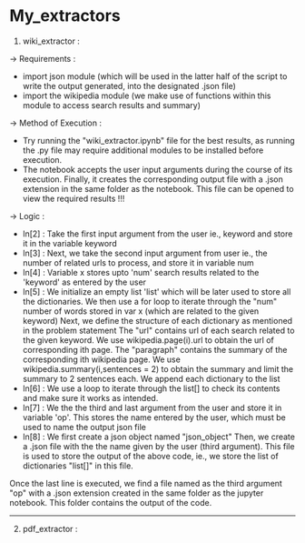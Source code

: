 # My_extractors

1) wiki_extractor :

-> Requirements :
  - import json module (which will be used in the latter half of the script to write the output generated, into the designated .json file)
  - import the wikipedia module (we make use of functions within this module to access search results and summary)
  
-> Method of Execution :
  - Try running the "wiki_extractor.ipynb" file for the best results, as running the .py file may require additional modules to be installed before execution.
  - The notebook accepts the user input arguments during the course of its execution. Finally, it creates the corresponding output file with a .json extension in the same folder       as the notebook. This file can be opened to view the required results !!!
  
-> Logic :

- ln[2] : Take the first input argument from the user ie., keyword and store it in the variable keyword
- ln[3] : Next, we take the second input argument from user ie., the number of related urls to process, and store it in variable num
- ln[4] : Variable x stores upto 'num' search results related to the 'keyword' as entered by the user
- ln[5] : We initialize an empty list 'list' which will be later used to store all the dictionaries. 
          We then use a for loop to iterate through the "num" number of words stored in var x (which are related to the given keyword)
          Next, we define the structure of each dictionary as mentioned in the problem statement
          The "url" contains url of each search related to the given keyword. We use wikipedia.page(i).url to obtain the url of corresponding ith page.
          The "paragraph" contains the summary of the corresponding ith wikipedia page. We use  wikipedia.summary(i,sentences = 2) to obtain the summary and limit the summary             to 2 sentences each.
          We append each dictionary to the list
- ln[6] : We use a loop to iterate through the list[] to check its contents and make sure it works as intended.
- ln[7] : We the the third and last argument from the user and store it in variable 'op'. This stores the name entered by the user, which must be used to name the output json                file
- ln[8] : We first create a json object named "json_object"
          Then, we create a .json file with the the name given by the user (third argument). This file is used to store the output of the above code, ie., we store the list of             dictionaries "list[]" in this file.
           
Once the last line is executed, we find a file named as the third argument "op" with a .json extension created in the same folder as the jupyter notebook. This folder contains the output of the code.

---------------------------------------------------------------------------------------------------------------------------------------------------------------------

2) pdf_extractor : 
